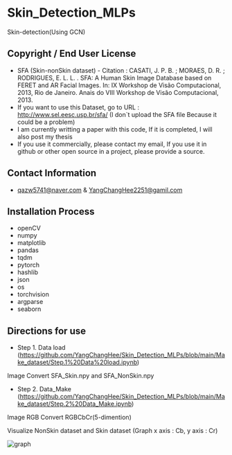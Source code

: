 # Skin_Detection_MLPs
Skin-detection(Using GCN)
## Copyright / End User License
* SFA (Skin-nonSkin dataset) - Citation : CASATI, J. P. B. ; MORAES, D. R. ; RODRIGUES, E. L. L. . SFA: A Human Skin Image Database based on FERET and AR Facial Images. In: IX Workshop de Visão Computacional, 2013, Rio de Janeiro. Anais do VIII Workshop de Visão Computacional, 2013.
* If you want to use this Dataset, go to URL : http://www.sel.eesc.usp.br/sfa/ (I don`t upload the SFA file Because it could be a problem)
* I am currently writting a paper with this code, If it is completed, I will also post my thesis
* If you use it commercially, please contact my email, If you use it in github or other open source in a project, please provide a source.
## Contact Information
* qazw5741@naver.com & YangChangHee2251@gamil.com
## Installation Process
* openCV
* numpy
* matplotlib
* pandas
* tqdm
* pytorch
* hashlib
* json
* os
* torchvision
* argparse
* seaborn
## Directions for use
* Step 1. Data load (https://github.com/YangChangHee/Skin_Detection_MLPs/blob/main/Make_dataset/Step.1%20Data%20load.ipynb)

Image Convert SFA_Skin.npy and SFA_NonSkin.npy

* Step 2. Data_Make (https://github.com/YangChangHee/Skin_Detection_MLPs/blob/main/Make_dataset/Step.2%20Data_Make.ipynb)

Image RGB Convert RGBCbCr(5-dimention)

Visualize NonSkin dataset and Skin dataset (Graph x axis : Cb, y axis : Cr)

![graph](https://user-images.githubusercontent.com/59610723/113128625-f594a600-9254-11eb-8cf1-d1050e0e0a75.png)


